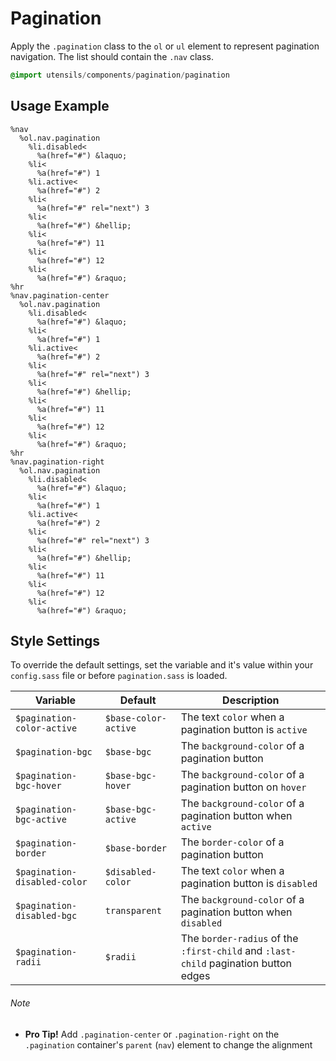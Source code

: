 
# Pagination
Apply the `.pagination` class to the `ol` or `ul` element to
represent pagination navigation. The list should contain the `.nav` class.

```sass
@import utensils/components/pagination/pagination
```

## Usage Example

<!--~ markup/pagination.html.haml -->
```haml
%nav
  %ol.nav.pagination
    %li.disabled<
      %a(href="#") &laquo;
    %li<
      %a(href="#") 1
    %li.active<
      %a(href="#") 2
    %li<
      %a(href="#" rel="next") 3
    %li<
      %a(href="#") &hellip;
    %li<
      %a(href="#") 11
    %li<
      %a(href="#") 12
    %li<
      %a(href="#") &raquo;
%hr
%nav.pagination-center
  %ol.nav.pagination
    %li.disabled<
      %a(href="#") &laquo;
    %li<
      %a(href="#") 1
    %li.active<
      %a(href="#") 2
    %li<
      %a(href="#" rel="next") 3
    %li<
      %a(href="#") &hellip;
    %li<
      %a(href="#") 11
    %li<
      %a(href="#") 12
    %li<
      %a(href="#") &raquo;
%hr
%nav.pagination-right
  %ol.nav.pagination
    %li.disabled<
      %a(href="#") &laquo;
    %li<
      %a(href="#") 1
    %li.active<
      %a(href="#") 2
    %li<
      %a(href="#" rel="next") 3
    %li<
      %a(href="#") &hellip;
    %li<
      %a(href="#") 11
    %li<
      %a(href="#") 12
    %li<
      %a(href="#") &raquo;
```
<!-- end -->

## Style Settings
To override the default settings, set the variable and it's value
within your `config.sass` file or before `pagination.sass` is loaded.

Variable                     | Default               | Description
---------------------------- | --------------------- | -------------------------------------------
`$pagination-color-active`   | `$base-color-active`  | The text `color` when a pagination button is `active`
`$pagination-bgc`            | `$base-bgc`           | The `background-color` of a pagination button
`$pagination-bgc-hover`      | `$base-bgc-hover`     | The `background-color` of a pagination button on `hover`
`$pagination-bgc-active`     | `$base-bgc-active`    | The `background-color` of a pagination button when `active`
`$pagination-border`         | `$base-border`        | The `border-color` of a pagination button
`$pagination-disabled-color` | `$disabled-color`     | The text `color` when a pagination button is `disabled`
`$pagination-disabled-bgc`   | `transparent`         | The `background-color` of a pagination button when `disabled`
`$pagination-radii`          | `$radii`              | The `border-radius` of the `:first-child` and `:last-child` pagination button edges


###### Note
- **Pro Tip!** Add `.pagination-center` or `.pagination-right` on the `.pagination` container's `parent` (`nav`) element to change the alignment

